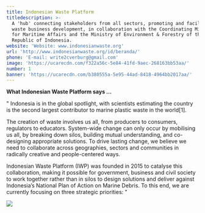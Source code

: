 ```yaml
---
title: Indonesian Waste Platform
titledescription: >-
  A 'hub' connecting stakeholders from all sectors, promoting and facilitating
  waste business development, in collaboration with the Coordinating Ministry
  for Maritime Affairs and the Ministry of Environment & Forestry of the
  Republic of Indonesia.
website: 'Website: www.indonesianwaste.org'
url: 'http://www.indonesianwaste.org/id/beranda/'
phone: 'E-mail: write2cverburg@gmail.com'
image: 'https://ucarecdn.com/f322a56c-5e84-41fd-9aec-268163bb53aa/'
number: 1
banner: 'https://ucarecdn.com/b380555a-5e95-44ad-8418-4964bb2017aa/'
---
```

**What Indonesian Waste Platform says ...**

" Indonesia is in the global spotlight, with scientists estimating the country is the second largest contributor to marine plastic waste in the world\[1].

The creation of waste involves us all, from producers to consumers, regulators to educators. System-wide change can only occur by mobilising us all, by breaking down silos, building mutual understanding, and co-designing appropriate solutions. To drive lasting change, we believe we need to collaborate across geographies, sectors and communities in radically creative and people-centered ways.

Indonesian Waste Platform (IWP) was founded in 2015 to catalyse this collaboration, making it possible for government, business and civil society to work together rather than in silos to design solutions and deliver against Indonesia’s National Plan of Action on Marine Debris. To this end, we are currently focusing on three strategic priorities: "

![](https://ucarecdn.com/0265af00-b9bc-4d06-8e11-884c715e17b3/)
